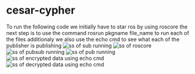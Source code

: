 # cesar-cypher

To run the following code we initially have to star ros by using roscore
the next step is to use the command rosrun pkgname file_name to run each of the files
additionaly we also use the echo cmd to see what each of the publisher is publishing
![ss of sub running](https://github.com/Wh0p3/cesar-cypher/assets/111943439/832b8fd5-354a-4765-946b-ded395a7c1f1)
![ss of roscore](https://github.com/Wh0p3/cesar-cypher/assets/111943439/79ec3391-e5cf-4194-910d-a627d41f91df)
![ss of pubsub running](https://github.com/Wh0p3/cesar-cypher/assets/111943439/e6e31725-1cd5-438d-a5ad-671b808894cc)
![ss of pub running](https://github.com/Wh0p3/cesar-cypher/assets/111943439/8986a763-01fd-48c0-8d13-8e8dbb2a67f3)
![ss of encrypted data using echo cmd](https://github.com/Wh0p3/cesar-cypher/assets/111943439/ffc43f0e-8d72-43be-88c6-77e8bba2c61e)
![ss of decrypted data using echo cmd](https://github.com/Wh0p3/cesar-cypher/assets/111943439/9704a4ea-9013-4e47-913f-f4203565823d)

